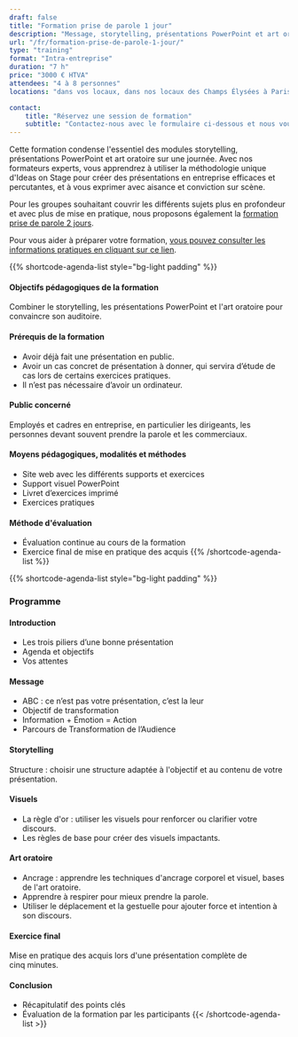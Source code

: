 ```yaml
---
draft: false
title: "Formation prise de parole 1 jour"
description: "Message, storytelling, présentations PowerPoint et art oratoire."
url: "/fr/formation-prise-de-parole-1-jour/"
type: "training"
format: "Intra-entreprise"
duration: "7 h"
price: "3000 € HTVA"
attendees: "4 à 8 personnes"
locations: "dans vos locaux, dans nos locaux des Champs Élysées à Paris ou en ligne"

contact:
    title: "Réservez une session de formation"
    subtitle: "Contactez-nous avec le formulaire ci-dessous et nous vous répondrons en moins d'un jour ouvré."
---
```


Cette formation condense l'essentiel des modules storytelling, présentations PowerPoint et art oratoire sur une journée. Avec nos formateurs experts, vous apprendrez à utiliser la méthodologie unique d'Ideas on Stage pour créer des présentations en entreprise efficaces et percutantes, et à vous exprimer avec aisance et conviction sur scène.

Pour les groupes souhaitant couvrir les différents sujets plus en profondeur et avec plus de mise en pratique, nous proposons également la [formation prise de parole 2 jours](/fr/formation-prise-de-parole-2-jours/).

Pour vous aider à préparer votre formation, [vous pouvez consulter les informations pratiques en cliquant sur ce lien](/fr/formations-prise-de-parole-en-public/comment-vous-preparer-pour-nos-formations/).

{{% shortcode-agenda-list style="bg-light padding" %}}
#### Objectifs pédagogiques de la formation
Combiner le storytelling, les présentations PowerPoint et l'art oratoire pour convaincre son auditoire.

#### Prérequis de la formation

- Avoir déjà fait une présentation en public.
- Avoir un cas concret de présentation à donner, qui servira d’étude de cas lors de certains exercices pratiques.
- Il n’est pas nécessaire d’avoir un ordinateur.

#### Public concerné
Employés et cadres en entreprise, en particulier les dirigeants, les personnes devant souvent prendre la parole et les commerciaux.

#### Moyens pédagogiques, modalités et méthodes

- Site web avec les différents supports et exercices
- Support visuel PowerPoint
- Livret d’exercices imprimé
- Exercices pratiques

#### Méthode d'évaluation
- Évaluation continue au cours de la formation
- Exercice final de mise en pratique des acquis
{{% /shortcode-agenda-list %}}



{{% shortcode-agenda-list style="bg-light padding" %}}
### Programme

#### Introduction
- Les trois piliers d’une bonne présentation
- Agenda et objectifs
- Vos attentes

#### Message
- ABC : ce n’est pas votre présentation, c’est la leur
- Objectif de transformation
- Information + Émotion = Action
- Parcours de Transformation de l’Audience

#### Storytelling
Structure : choisir une structure adaptée à l'objectif et au contenu de votre présentation.

#### Visuels
- La règle d'or : utiliser les visuels pour renforcer ou clarifier votre discours.
- Les règles de base pour créer des visuels impactants.

#### Art oratoire
- Ancrage : apprendre les techniques d'ancrage corporel et visuel, bases de l'art oratoire.
- Apprendre à respirer pour mieux prendre la parole.
- Utiliser le déplacement et la gestuelle pour ajouter force et intention à son discours.

#### Exercice final
Mise en pratique des acquis lors d'une présentation complète de cinq minutes.

#### Conclusion
- Récapitulatif des points clés
- Évaluation de la formation par les participants
{{< /shortcode-agenda-list >}}
